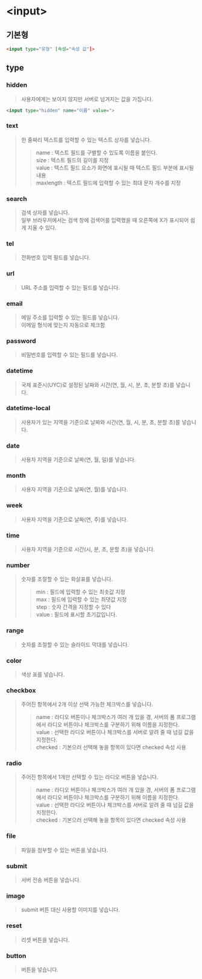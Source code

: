 # \<input>

## 기본형

```html
<input type="유형" [속성="속성 값"]>
```

## type

### hidden

> 사용자에게는 보이지 않지만 서버로 넘겨지는 값을 가집니다.

```html
<input type="hidden" name="이름" value=">
```

### text

> 한 줄짜리 텍스트를 입력할 수 있는 텍스트 상자를 넣습니다.
>> name : 텍스트 필드를 구별할 수 있도록 이름을 붙인다.<br>
>> size : 텍스트 필드의 길이를 지정<br>
>> value : 텍스트 필드 요소가 화면에 표시될 때 텍스트 필드 부분에 표시될 내용<br>
>> maxlength : 텍스트 필드에 입력할 수 있는 최대 문자 개수를 지정

### search

> 검색 상자를 넣습니다.<br>
> 일부 브라우저에서는 검색 창에 검색어를 입력했을 때 오른쪽에 X가 표시되어 쉽게 지울 수 있다.
 
### tel

> 전화번호 입력 필드를 넣습니다.

### url

> URL 주소를 입력할 수 있는 필드를 넣습니다.

### email

> 메일 주소를 입력할 수 있는 필드를 넣습니다.<br>
> 이메일 형식에 맞는지 자동으로 체크함

### password

> 비밀번호를 입력할 수 있는 필드를 넣습니다.

### datetime

> 국제 표준시(UYC)로 설정된 날짜와 시간(연, 월, 시, 분, 초, 분할 초)를 넣습니다.

### datetime-local

> 사용자가 있는 지역을 기준으로 날짜와 시간(연, 월, 시, 분, 초, 분할 초)를 넣습니다.

### date

> 사용자 지역을 기준으로 날짜(연, 월, 일)를 넣습니다.

### month

> 사용자 지역을 기준으로 날짜(연, 월)를 넣습니다.

### week

> 사용자 지역을 기준으로 날짜(연, 주)를 넣습니다.

### time

> 사용자 지역을 기준으로 시간(시, 분, 초, 분할 초)을 넣습니다.

### number

> 숫자를 조절할 수 있는 화살표를 넣습니다.<br>
>> min : 필드에 입력할 수 있는 최솟값 지정<br>
>> max : 필드에 입력할 수 있는 최댓값 지정<br>
>> step : 숫자 간격을 지정할 수 있다<br>
>> value : 필드에 표시할 초기값입니다.

### range

> 숫자를 조절할 수 있는 슬라이드 막대를 넣습니다.

### color

> 색상 표를 넣습니다.

### checkbox

> 주어진 항목에서 2개 이상 선택 가능한 체크박스를 넣습니다.<br>
>> name : 라디오 버튼이나 체크박스가 여러 개 있을 경, 서버의 폼 프로그램에서 라디오 버튼이나 체크박스를 구분하기 위해 이름을 지정한다.<br>
>> value : 선택한 라디오 버튼이나 체크박스를 서버로 알려 줄 때 넘길 값을 지정한다.<br>
>> checked : 기본으러 선택해 놓을 항목이 있다면 checked 속성 사용

### radio

> 주어진 항목에서 1개만 선택할 수 있는 라디오 버튼을 넣습니다.
>> name : 라디오 버튼이나 체크박스가 여러 개 있을 경, 서버의 폼 프로그램에서 라디오 버튼이나 체크박스를 구분하기 위해 이름을 지정한다.<br>
>> value : 선택한 라디오 버튼이나 체크박스를 서버로 알려 줄 때 넘길 값을 지정한다.<br>
>> checked : 기본으러 선택해 놓을 항목이 있다면 checked 속성 사용

### file

> 파일을 첨부할 수 있는 버튼을 넣습니다.<br>

### submit

> 서버 전송 버튼을 넣습니다.

### image

> submit 버튼 대신 사용할 이미지를 넣습니다.

### reset

> 리셋 버튼을 넣습니다.

### button

> 버튼을 넣습니다.